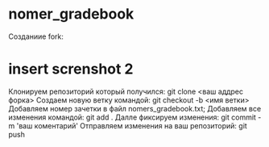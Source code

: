 # nomer_gradebook
Созданиие fork:
# insert screnshot 2

Клонируем репозиторий который получился:
git clone <ваш аддрес форка>
Создаем новую ветку командой:
git checkout -b <имя ветки>
Добавляем номер зачетки в файл nomers_gradebook.txt;
Добавляем все изменения командой:
git add .
Далле фиксируем изменения:
git commit -m 'ваш коментарий'
Отправляем изменения на ваш репозиторий:
git push
